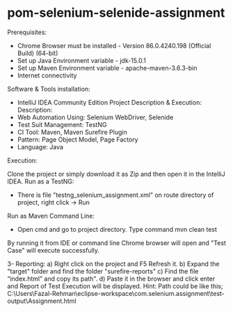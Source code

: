 # pom-selenium-selenide-assignment
Prerequisites: 
-	Chrome Browser must be installed - Version 86.0.4240.198 (Official Build) (64-bit)
-	Set up Java Environment variable - jdk-15.0.1
-	Set up Maven Environment variable - apache-maven-3.6.3-bin
-	Internet connectivity

Software & Tools installation: 
-	IntelliJ IDEA Community Edition
Project Description & Execution:
Description: 
-	Web Automation Using: Selenium WebDriver, Selenide
-	Test Suit Management: TestNG
-	CI Tool: Maven, Maven Surefire Plugin
-	Pattern: Page Object Model, Page Factory
-	Language: Java

Execution:

Clone the project or simply download it as Zip and then open it in the IntelliJ IDEA.
Run as a TestNG:
-	There is file "testng_selenium_assignment.xml" on route directory of project, right click -> Run 

Run as Maven Command Line:
-	Open cmd and go to project directory. Type command
mvn clean test

By running it from IDE or command line Chrome browser will open and "Test Case" will execute successfully.

3- Reporting:
	a) Right click on the project and F5 Refresh it.
	b) Expand the "target" folder and find the folder "surefire-reports" 
	c) Find the file “index.html” and copy its path".
	d) Paste it in the browser and click enter and Report of Test Execution will be displayed.
Hint: Path could be like this; 
C:\Users\Fazal-Rehman\eclipse-workspace\com.selenium.assignment\test-output\Assignment.html
